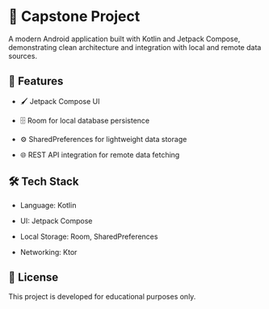 # 📱 Capstone Project

A modern Android application built with Kotlin and Jetpack Compose, demonstrating clean architecture and integration with local and remote data sources.

## 🚀 Features

* 🖌️ Jetpack Compose UI

* 🗄️ Room for local database persistence

* ⚙️ SharedPreferences for lightweight data storage

* 🌐 REST API integration for remote data fetching


## 🛠️ Tech Stack

* Language: Kotlin

* UI: Jetpack Compose

* Local Storage: Room, SharedPreferences

* Networking: Ktor


## 📄 License

This project is developed for educational purposes only.
